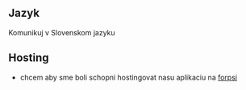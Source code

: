## Jazyk
Komunikuj v Slovenskom jazyku

## Hosting
- chcem aby sme boli schopni hostingovat nasu aplikaciu na [forpsi](http://forpsi.sk/)